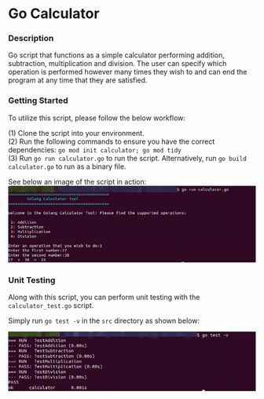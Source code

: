 # Go Calculator

### Description
Go script that functions as a simple calculator performing addition, subtraction, multiplication and division. The user can specify which operation is performed however many times they wish to and can end the program at any time that they are satisfied.

### Getting Started
To utilize this script, please follow the below workflow:

(1) Clone the script into your environment.\
(2) Run the following commands to ensure you have the correct dependencies: `go mod init calculator; go mod tidy`\
(3) Run `go run calculator.go` to run the script. Alternatively, run `go build calculator.go` to run as a binary file.

See below an image of the script in action:
![Image of Calculator](https://github.com/markusewalker/Misc-Go-Scripts/blob/master/go-calculator/calculator.jpg)

### Unit Testing
Along with this script, you can perform unit testing with the `calculator_test.go` script.

Simply run `go test -v` in the `src` directory as shown below:

![Testing Result](https://github.com/markusewalker/Misc-Go-Scripts/blob/master/go-calculator/tests.jpg)
